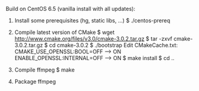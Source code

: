 Build on CentOS 6.5 (vanilla install with all updates):

1. Install some prerequisites (hg, static libs, ...)
   $ ./centos-prereq

2. Compile latest version of CMake
   $ wget http://www.cmake.org/files/v3.0/cmake-3.0.2.tar.gz
   $ tar -zxvf cmake-3.0.2.tar.gz
   $ cd cmake-3.0.2
   $ ./bootstrap
   Edit CMakeCache.txt:
   CMAKE_USE_OPENSSL:BOOL=OFF --> ON
   ENABLE_OPENSSL:INTERNAL=OFF --> ON
   $ make install
   $ cd ..

3. Compile ffmpeg
   $ make

4. Package ffmpeg
